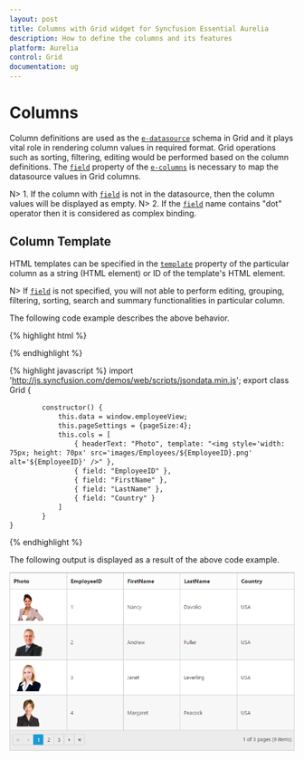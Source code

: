 ```yaml
---
layout: post
title: Columns with Grid widget for Syncfusion Essential Aurelia
description: How to define the columns and its features
platform: Aurelia
control: Grid
documentation: ug
--- 
```

# Columns

Column definitions are used as the [`e-datasource`](http://help.syncfusion.com/api/js/ejgrid#members:datasource "dataSource") schema in Grid and it plays vital role in rendering column values in required format. Grid operations such as sorting, filtering, editing would be performed based on the column definitions. The [`field`](http://help.syncfusion.com/api/js/ejgrid#members:columns-field "field") property of the [`e-columns`](http://help.syncfusion.com/api/js/ejgrid#members:columns "columns") is necessary to map the datasource values in Grid columns.

N> 1. If the column with [`field`](http://help.syncfusion.com/api/js/ejgrid#members:columns-field "field") is not in the datasource, then the column values will be displayed as empty.
N> 2. If the [`field`](http://help.syncfusion.com/api/js/ejgrid#members:columns-field "field") name contains "dot" operator then it is considered as complex binding.

## Column Template

HTML templates can be specified in the [`template`](http://help.syncfusion.com/api/js/ejgrid#members:columns-template "template") property of the particular column as a string (HTML element) or ID of the template's HTML element.

N> If [`field`](http://help.syncfusion.com/api/js/ejgrid#members:columns-field "field") is not specified, you will not able to perform editing, grouping, filtering, sorting, search and summary functionalities in particular column.

The following code example describes the above behavior.

{% highlight html %}

  <ej-grid e-data-source.bind="data" e-allow-paging=true e-columns.bind="cols" e-page-settings.bind="pageSettings">
   </ej-grid>

{% endhighlight %}

{% highlight javascript %}
import 'http://js.syncfusion.com/demos/web/scripts/jsondata.min.js';
  export class Grid {
    
            constructor() {
			    this.data = window.employeeView;
                this.pageSettings = {pageSize:4};
                this.cols = [
			        { headerText: "Photo", template: "<img style='width: 75px; height: 70px' src='images/Employees/${EmployeeID}.png' alt='${EmployeeID}' />" },				
			        { field: "EmployeeID" },
			        { field: "FirstName" },
			        { field: "LastName" },
			        { field: "Country" }
		        ]
			}
    }
{% endhighlight %}

The following output is displayed as a result of the above code example.

![](columns_images/columns_img1.png)